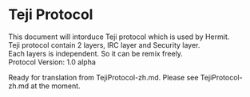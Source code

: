 # Teji Protocol
This document will intorduce Teji protocol which is used by Hermit.  
Teji protocol contain 2 layers, IRC layer and Security layer.  
Each layers is independent. So it can be remix freely.  
Protocol Version: 1.0 alpha

Ready for translation from TejiProtocol-zh.md. Please see TejiProtocol-zh.md at the moment.
